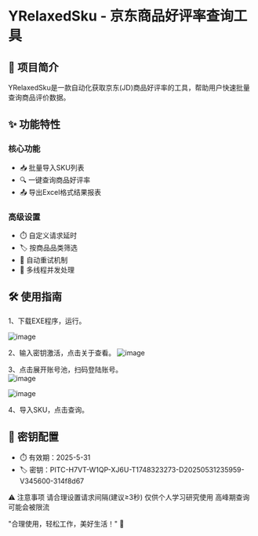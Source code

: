 # YRelaxedSku - 京东商品好评率查询工具

## 📌 项目简介
YRelaxedSku是一款自动化获取京东(JD)商品好评率的工具，帮助用户快速批量查询商品评价数据。

## ✨ 功能特性
### 核心功能
- 📥 批量导入SKU列表
- 🔍 一键查询商品好评率
- 📤 导出Excel格式结果报表

### 高级设置
- ⏱️ 自定义请求延时
- 🏷️ 按商品品类筛选
- 🔄 自动重试机制
- 🚀 多线程并发处理

## 🛠️ 使用指南


1、下载EXE程序，运行。


![image](https://github.com/user-attachments/assets/ab03b4aa-5d9f-4cdc-b622-239d67a49afc)


2、输入密钥激活，点击关于查看。
![image](https://github.com/user-attachments/assets/8c6c7bc3-039a-4ac9-ab78-823b3c8b03eb)



3、点击展开账号池，扫码登陆账号。  
![image](https://github.com/user-attachments/assets/e4877c5f-11b5-4fd6-9611-f15b27b8d590)

![image](https://github.com/user-attachments/assets/46fdb906-87c3-432e-b48a-2ef131cd2979)





4、导入SKU，点击查询。




## 🔑 密钥配置
- ⏱️ 有效期：2025-5-31
- 🏷️ 密钥：PITC-H7VT-W1QP-XJ6U-T1748323273-D20250531235959-V345600-314f8d67



⚠️ 注意事项
请合理设置请求间隔(建议≥3秒)
仅供个人学习研究使用
高峰期查询可能会被限流

"合理使用，轻松工作，美好生活！" 🌟

